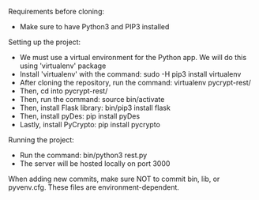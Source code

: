Requirements before cloning:

- Make sure to have Python3 and PIP3 installed

Setting up the project:

- We must use a virtual environment for the Python app. We will do this using 'virtualenv' package
- Install 'virtualenv' with the command: sudo -H pip3 install virtualenv
- After cloning the repository, run the command: virtualenv pycrypt-rest/
- Then, cd into pycrypt-rest/
- Then, run the command: source bin/activate
- Then, install Flask library: bin/pip3 install flask
- Then, install pyDes: pip install pyDes
- Lastly, install PyCrypto: pip install pycrypto

Running the project:

- Run the command: bin/python3 rest.py
- The server will be hosted locally on port 3000

When adding new commits, make sure NOT to commit bin, lib, or pyvenv.cfg. These files are environment-dependent.
